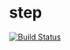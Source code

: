# step

[![Build Status](https://travis-ci.com/mattpaletta/step.svg?branch=master)](https://travis-ci.com/mattpaletta/step)

